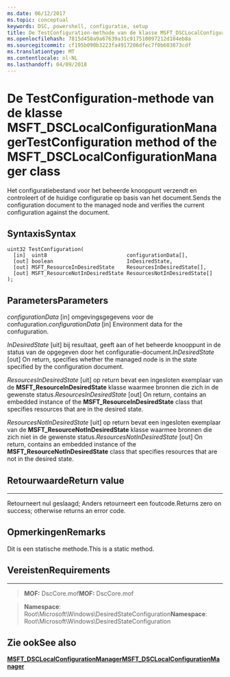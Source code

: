 ```yaml
---
ms.date: 06/12/2017
ms.topic: conceptual
keywords: DSC, powershell, configuratie, setup
title: De TestConfiguration-methode van de klasse MSFT_DSCLocalConfigurationManager
ms.openlocfilehash: 7815d458a9a67639a31c917510097212d104eb8a
ms.sourcegitcommit: cf195b090b3223fa4917206dfec7f0b603873cdf
ms.translationtype: MT
ms.contentlocale: nl-NL
ms.lasthandoff: 04/09/2018
---
```

# <a name="testconfiguration-method-of-the-msftdsclocalconfigurationmanager-class"></a><span data-ttu-id="bca5e-103">De TestConfiguration-methode van de klasse MSFT_DSCLocalConfigurationManager</span><span class="sxs-lookup"><span data-stu-id="bca5e-103">TestConfiguration method of the MSFT_DSCLocalConfigurationManager class</span></span>

<span data-ttu-id="bca5e-104">Het configuratiebestand voor het beheerde knooppunt verzendt en controleert of de huidige configuratie op basis van het document.</span><span class="sxs-lookup"><span data-stu-id="bca5e-104">Sends the configuration document to the managed node and verifies the current configuration against the document.</span></span>

<a name="syntax"></a><span data-ttu-id="bca5e-105">Syntaxis</span><span class="sxs-lookup"><span data-stu-id="bca5e-105">Syntax</span></span>
------

```mof
uint32 TestConfiguration(
  [in]  uint8                          configurationData[],
  [out] boolean                        InDesiredState,
  [out] MSFT_ResourceInDesiredState    ResourcesInDesiredState[],
  [out] MSFT_ResourceNotInDesiredState ResourcesNotInDesiredState[]
);
```

<a name="parameters"></a><span data-ttu-id="bca5e-106">Parameters</span><span class="sxs-lookup"><span data-stu-id="bca5e-106">Parameters</span></span>
----------

<span data-ttu-id="bca5e-107">*configurationData* \[in\] omgevingsgegevens voor de confuguration.</span><span class="sxs-lookup"><span data-stu-id="bca5e-107">*configurationData* \[in\] Environment data for the confuguration.</span></span>

<span data-ttu-id="bca5e-108">*InDesiredState* \[uit\] bij resultaat, geeft aan of het beheerde knooppunt in de status van de opgegeven door het configuratie-document.</span><span class="sxs-lookup"><span data-stu-id="bca5e-108">*InDesiredState* \[out\] On return, specifies whether the managed node is in the state specified by the configuration document.</span></span>

<span data-ttu-id="bca5e-109">*ResourcesInDesiredState* \[uit\] op return bevat een ingesloten exemplaar van de **MSFT_ResourceInDesiredState** klasse waarmee bronnen die zich in de gewenste status.</span><span class="sxs-lookup"><span data-stu-id="bca5e-109">*ResourcesInDesiredState* \[out\] On return, contains an embedded instance of the **MSFT_ResourceInDesiredState** class that specifies resources that are in the desired state.</span></span>

<span data-ttu-id="bca5e-110">*ResourcesNotInDesiredState* \[uit\] op return bevat een ingesloten exemplaar van de **MSFT_ResourceNotInDesiredState** klasse waarmee bronnen die zich niet in de gewenste status.</span><span class="sxs-lookup"><span data-stu-id="bca5e-110">*ResourcesNotInDesiredState* \[out\] On return, contains an embedded instance of the **MSFT_ResourceNotInDesiredState** class that specifies resources that are not in the desired state.</span></span>

## <a name="return-value"></a><span data-ttu-id="bca5e-111">Retourwaarde</span><span class="sxs-lookup"><span data-stu-id="bca5e-111">Return value</span></span>
------------

<span data-ttu-id="bca5e-112">Retourneert nul geslaagd; Anders retourneert een foutcode.</span><span class="sxs-lookup"><span data-stu-id="bca5e-112">Returns zero on success; otherwise returns an error code.</span></span>

## <a name="remarks"></a><span data-ttu-id="bca5e-113">Opmerkingen</span><span class="sxs-lookup"><span data-stu-id="bca5e-113">Remarks</span></span>

<span data-ttu-id="bca5e-114">Dit is een statische methode.</span><span class="sxs-lookup"><span data-stu-id="bca5e-114">This is a static method.</span></span>

## <a name="requirements"></a><span data-ttu-id="bca5e-115">Vereisten</span><span class="sxs-lookup"><span data-stu-id="bca5e-115">Requirements</span></span>
------------
><span data-ttu-id="bca5e-116">**MOF:** DscCore.mof</span><span class="sxs-lookup"><span data-stu-id="bca5e-116">**MOF:** DscCore.mof</span></span>

><span data-ttu-id="bca5e-117">**Namespace**: Root\Microsoft\Windows\DesiredStateConfiguration</span><span class="sxs-lookup"><span data-stu-id="bca5e-117">**Namespace**: Root\Microsoft\Windows\DesiredStateConfiguration</span></span>


## <a name="see-also"></a><span data-ttu-id="bca5e-118">Zie ook</span><span class="sxs-lookup"><span data-stu-id="bca5e-118">See also</span></span>


[<span data-ttu-id="bca5e-119">**MSFT_DSCLocalConfigurationManager**</span><span class="sxs-lookup"><span data-stu-id="bca5e-119">**MSFT_DSCLocalConfigurationManager**</span></span>](msft-dsclocalconfigurationmanager.md)